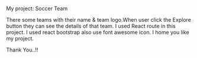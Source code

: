My project: Soccer Team

There some teams with their name & team logo.When user click the Explore button they can see the details of that team.
I used React route in this project.
I used react bootstrap also use font awesome icon.
I home you like my project.

Thank You..!!